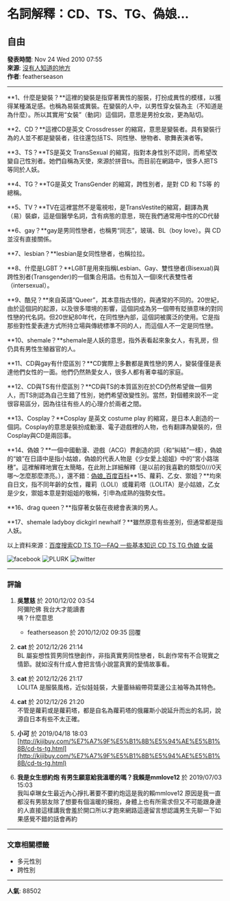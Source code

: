 # 名詞解釋：CD、TS、TG、偽娘… 

## 自由

**發表時間**: Nov 24 Wed 2010 07:55  
**來源**: [沒有人知道的地方](https://featherseason.pixnet.net/blog/post/13386817)  
**作者**: featherseason  

---

**1、什麼是變裝？**這裡的變裝是指穿著異性的服裝，打扮成異性的模樣，以獲得某種滿足感。也稱為易裝或異裝。在變裝的人中，以男性穿女裝為主（不知道是為什麼）。所以其實用“女裝”（動詞）這個詞，意思是男扮女妝，更為貼切。

**2、CD？**這裡CD是英文 Crossdresser 的縮寫，意思是變裝者。具有變裝行為的人並不都是變裝者，往往還包括TS、同性戀、戀物者、歌舞表演者等。

**3、TS？**TS是英文 TransSexual 的縮寫，指對本身性別不認同，而希望改變自己性別者。她們自稱為天使，來源於拼音ts。而目前在網路中，很多人把TS等同於人妖。

**4、TG？**TG是英文 TransGender 的縮寫，跨性別者，是對 CD 和 TS等 的總稱。

**5、TV？**TV在這裡當然不是電視啦，是TransVestite的縮寫，翻譯為異（易）裝癖，這是個醫學名詞，含有病態的意思，現在我們通常用中性的CD代替

**6、gay？**gay是男同性戀者，也稱男“同志”，玻璃、BL（boy love）。與 CD 並沒有直接關係。

**7、lesbian？**lesbian是女同性戀者，也稱拉拉。

**8、什麼是LGBT？**LGBT是用來指稱Lesbian、Gay、雙性戀者(Bisexual)與跨性別者(Transgender)的一個集合用語。也有加入一個I來代表雙性者（intersexual）。

**9、酷兒？**來自英語“Queer”，其本意指古怪的，與通常的不同的。20世紀，由於這個詞的起源，以及很多環境的影響，這個詞成為另一個帶有貶損意味的對同性戀的代名詞。但20世紀80年代，在同性戀內部，這個詞被廣泛的使用。它是指那些對性愛表達方式所持立場與傳統標準不同的人，而這個人不一定是同性戀。

**10、shemale？**shemale是人妖的意思，指外表看起來象女人，有乳房，但仍具有男性生殖器官的人。

**11、CD與gay有什麼區別？**CD實際上多數都是異性戀的男人，變裝僅僅是表達他們女性的一面。他們仍然熱愛女人，很多人都有著幸福的家庭。

**12、CD與TS有什麼區別？**CD與TS的本質區別在於CD仍然希望做一個男人，而TS則認為自己生錯了性別，她們希望改變性別。當然，對個體來說不一定很容易區分，因為往往有些人的心理介於兩者之間。

**13、Cosplay？**Cosplay 是英文 costume play 的縮寫，是日本人創造的一個詞。Cosplay的意思是裝扮成動漫、電子遊戲裡的人物，也有翻譯為變裝的，但Cosplay與CD是兩回事。

**14、偽娘？**一個中國動漫、遊戲（ACG）界創造的詞（和“糾結”一樣），偽娘的“娘”在日語中是指小姑娘，偽娘的代表人物是《少女愛上姐姐》中的“宮小路瑞穗”。這裡解釋地實在太簡略，在此附上詳細解釋（是以前的我喜歡的類型0///0天哪～怎麼那麼漂亮。），還不錯：[偽娘_百度百科](http://baike.baidu.com/view/640925.htm)**15、蘿莉、乙女、禦姐？**均來自日文，指不同年齡的女性，蘿莉（LOLI）或蘿莉塔（LOLITA）是小姑娘，乙女是少女，禦姐本意是對姐姐的敬稱，引申為成熟的強勢女性。

**16、drag queen？**指穿著女裝在夜總會表演的男人。

**17、shemale ladyboy dickgirl newhalf？**雖然原意有些差別，但通常都是指人妖。

以上資料來源：[百度搜索CD TS TG—FAQ 一些基本知识 CD TS TG 伪娘 女装](http://www.o-cd.cn/faq.html)

![facebook](https://s.pixfs.net/blog/images/common/facebook.gif) ![PLURK](https://s.pixfs.net/blog/images/common/plurk.gif) ![twitter](https://s.pixfs.net/blog/images/common/twitter.gif)

---

### 評論
1. **吳慧慈** 於 2010/12/02 03:54  
   阿彌陀佛 我台大才能讀書  
   咦？什麼意思  
   - featherseason 於 2010/12/02 09:35 回覆

2. **cat** 於 2012/12/26 21:14  
   BL 屬妄想性質男同性戀創作，非指真實男同性戀者，BL創作常有不合現實之情節。就如沒有什成人會把言情小說當真實的愛情故事看。

3. **cat** 於 2012/12/26 21:17  
   LOLITA 是服裝風格，近似娃娃裝，大量蕾絲緞帶荷葉邊公主袖等為其特色。

4. **cat** 於 2012/12/26 21:20  
   不管是蘿莉或是蘿莉塔，都是自名為蘿莉塔的俄羅斯小說延升而出的名詞，說源自日本有些不太正確。

5. **小可** 於 2019/04/18 18:03  
   [http://kijibuy.com/%E7%A7%9F%E5%B1%8B%E5%94%AE%E5%B1%8B/cd-ts-tg.html](http://kijibuy.com/%E7%A7%9F%E5%B1%8B%E5%94%AE%E5%B1%8B/cd-ts-tg.html)

6. **我是女生想約炮 有男生願意給我溫暖的嗎？我賴是mmlove12** 於 2019/07/03 15:03  
   我叫卓琳女生最近內心掙扎著要不要約炮這是我的賴mmlove12 原因是我一直都沒有男朋友除了想要有個溫暖的擁抱，身體上也有所需求但又不可能跟身邊的人直接這樣講我會羞於開口所以才跑來網路這邊留言想認識男生先聊一下如果感覺不錯的話會再約

--- 

### 文章相關標籤
- 多元性別
- 跨性別

--- 

**人氣**: 88502
<!-- tcd_original_link https://featherseason.pixnet.net/blog/post/13386817 -->
